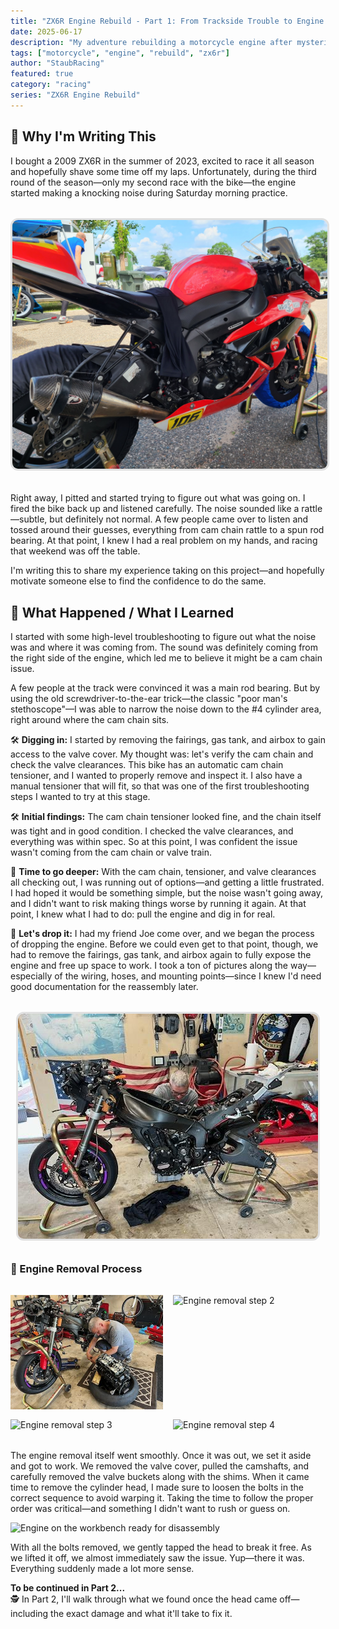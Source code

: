 ```yaml
---
title: "ZX6R Engine Rebuild - Part 1: From Trackside Trouble to Engine Pull"
date: 2025-06-17
description: "My adventure rebuilding a motorcycle engine after mysterious knocking"
tags: ["motorcycle", "engine", "rebuild", "zx6r"]
author: "StaubRacing"
featured: true
category: "racing"
series: "ZX6R Engine Rebuild"
---
```


## 🧠 Why I'm Writing This

I bought a 2009 ZX6R in the summer of 2023, excited to race it all season and hopefully shave some time off my laps. Unfortunately, during the third round of the season—only my second race with the bike—the engine started making a knocking noise during Saturday morning practice.

<div style="text-align: center; margin: 2rem 0;">
  <img 
    src="/images/blog/racing/zx6r-engine-rebuild/zx6r-track-day.jpg" 
    alt="My ZX6R at the track before the engine issues" 
    style="max-width: 100%; height: auto; border: 3px solid #e0e0e0; border-radius: 12px; transition: transform 0.3s ease, box-shadow 0.3s ease;" 
    onmouseover="this.style.transform='scale(1.02)'; this.style.boxShadow='0 8px 25px rgba(0,0,0,0.2)'"
    onmouseout="this.style.transform='scale(1)'; this.style.boxShadow='none'"
  />
</div>

Right away, I pitted and started trying to figure out what was going on. I fired the bike back up and listened carefully. The noise sounded like a rattle—subtle, but definitely not normal. A few people came over to listen and tossed around their guesses, everything from cam chain rattle to a spun rod bearing. At that point, I knew I had a real problem on my hands, and racing that weekend was off the table.

I'm writing this to share my experience taking on this project—and hopefully motivate someone else to find the confidence to do the same.

## 💬 What Happened / What I Learned

I started with some high-level troubleshooting to figure out what the noise was and where it was coming from. The sound was definitely coming from the right side of the engine, which led me to believe it might be a cam chain issue.

A few people at the track were convinced it was a main rod bearing. But by using the old screwdriver-to-the-ear trick—the classic "poor man's stethoscope"—I was able to narrow the noise down to the #4 cylinder area, right around where the cam chain sits.

🛠️ **Digging in:** I started by removing the fairings, gas tank, and airbox to gain access to the valve cover. My thought was: let's verify the cam chain and check the valve clearances. This bike has an automatic cam chain tensioner, and I wanted to properly remove and inspect it. I also have a manual tensioner that will fit, so that was one of the first troubleshooting steps I wanted to try at this stage.

🛠️ **Initial findings:** The cam chain tensioner looked fine, and the chain itself was tight and in good condition. I checked the valve clearances, and everything was within spec. So at this point, I was confident the issue wasn't coming from the cam chain or valve train.

🔧 **Time to go deeper:** With the cam chain, tensioner, and valve clearances all checking out, I was running out of options—and getting a little frustrated. I had hoped it would be something simple, but the noise wasn't going away, and I didn't want to risk making things worse by running it again. At that point, I knew what I had to do: pull the engine and dig in for real.

🧰 **Let's drop it:** I had my friend Joe come over, and we began the process of dropping the engine. Before we could even get to that point, though, we had to remove the fairings, gas tank, and airbox again to fully expose the engine and free up space to work. I took a ton of pictures along the way—especially of the wiring, hoses, and mounting points—since I knew I'd need good documentation for the reassembly later.

<div style="text-align: center; margin: 2rem 0;">
  <img 
    src="/images/blog/racing/zx6r-engine-rebuild/drop-prep.jpg" 
    alt="My ZX6R at the track before the engine issues" 
    style="max-width: 100%; height: auto; border: 3px solid #e0e0e0; border-radius: 12px; transition: transform 0.3s ease, box-shadow 0.3s ease;" 
    onmouseover="this.style.transform='scale(1.02)'; this.style.boxShadow='0 8px 25px rgba(0,0,0,0.2)'"
    onmouseout="this.style.transform='scale(1)'; this.style.boxShadow='none'"
  />
</div>

### 📸 Engine Removal Process

<div style="display: grid; grid-template-columns: 1fr 1fr; gap: 1rem; margin: 2rem 0;">
  <img src="/images/blog/racing/zx6r-engine-rebuild/engine-drop.jpg" alt="Engine removal step 1" />
  <img src="/images/blog/racing/zx6r-engine-rebuild/engine-removal-2.jpg" alt="Engine removal step 2" />
  <img src="/images/blog/racing/zx6r-engine-rebuild/engine-removal-3.jpg" alt="Engine removal step 3" />
  <img src="/images/blog/racing/zx6r-engine-rebuild/engine-removal-4.jpg" alt="Engine removal step 4" />
</div>

The engine removal itself went smoothly. Once it was out, we set it aside and got to work. We removed the valve cover, pulled the camshafts, and carefully removed the valve buckets along with the shims. When it came time to remove the cylinder head, I made sure to loosen the bolts in the correct sequence to avoid warping it. Taking the time to follow the proper order was critical—and something I didn't want to rush or guess on.

![Engine on the workbench ready for disassembly](/images/blog/racing/zx6r-engine-rebuild/engine-workbench.jpg)

With all the bolts removed, we gently tapped the head to break it free. As we lifted it off, we almost immediately saw the issue. Yup—there it was. Everything suddenly made a lot more sense.

**To be continued in Part 2...**  
🕵️ In Part 2, I'll walk through what we found once the head came off—including the exact damage and what it'll take to fix it.
